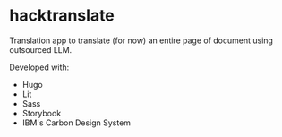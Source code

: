 # hacktranslate

Translation app to translate (for now) an entire page of document using outsourced LLM.

Developed with:
- Hugo
- Lit
- Sass
- Storybook
- IBM's Carbon Design System